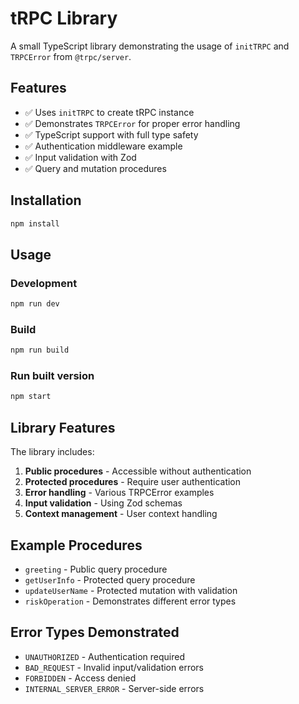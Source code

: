 # tRPC Library

A small TypeScript library demonstrating the usage of `initTRPC` and `TRPCError` from `@trpc/server`.

## Features

- ✅ Uses `initTRPC` to create tRPC instance
- ✅ Demonstrates `TRPCError` for proper error handling
- ✅ TypeScript support with full type safety
- ✅ Authentication middleware example
- ✅ Input validation with Zod
- ✅ Query and mutation procedures

## Installation

```bash
npm install
```

## Usage

### Development

```bash
npm run dev
```

### Build

```bash
npm run build
```

### Run built version

```bash
npm start
```

## Library Features

The library includes:

1. **Public procedures** - Accessible without authentication
2. **Protected procedures** - Require user authentication
3. **Error handling** - Various TRPCError examples
4. **Input validation** - Using Zod schemas
5. **Context management** - User context handling

## Example Procedures

- `greeting` - Public query procedure
- `getUserInfo` - Protected query procedure
- `updateUserName` - Protected mutation with validation
- `riskOperation` - Demonstrates different error types

## Error Types Demonstrated

- `UNAUTHORIZED` - Authentication required
- `BAD_REQUEST` - Invalid input/validation errors
- `FORBIDDEN` - Access denied
- `INTERNAL_SERVER_ERROR` - Server-side errors
